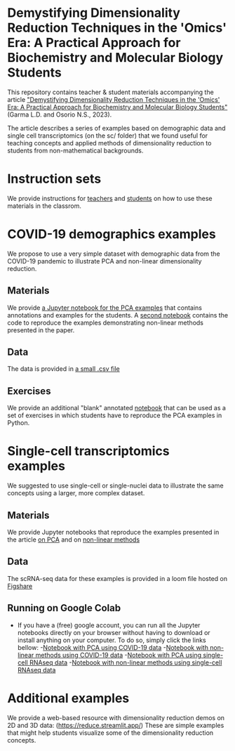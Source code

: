 # Demystifying Dimensionality Reduction Techniques in the 'Omics' Era: A Practical Approach for Biochemistry and Molecular Biology Students

This repository contains teacher & student materials accompanying the article ["Demystifying Dimensionality Reduction Techniques in the 'Omics' Era: A Practical Approach for Biochemistry and Molecular Biology Students"](https://iubmb.onlinelibrary.wiley.com/doi/10.1002/bmb.21800) (Garma L.D. and Osorio N.S., 2023).

The article describes a series of examples based on demographic data and single cell transcriptomics (on the sc/ folder) that we found useful for teaching concepts and applied methods of dimensionality reduction to students from non-mathematical backgrounds.

# Instruction sets
We provide instructions for [teachers](/Instructions/Teachers.md) and [students](/Instructions/Students.md) on how to use these materials in the classrom.

# COVID-19 demographics examples
We propose to use a very simple dataset with demographic data from the COVID-19 pandemic to illustrate PCA and non-linear dimensionality reduction.

## Materials
We provide [a Jupyter notebook for the PCA examples](demographicsMaterials/covid_PCA.ipynb) that contains annotations and examples for the students.
A [second notebook](demographicsMaterials/covid_NonLinear.ipynb) contains the code to reproduce the examples demonstrating non-linear methods presented in the paper.

## Data
The data is provided in [a small .csv file](demographicsMaterials/covid_processed.csv)

## Exercises
We provide an additional "blank" annotated [notebook](demographics/covid_PCA_exercises.ipynb) that can be used as a set of exercises in which students have to reproduce the PCA examples in Python.

# Single-cell transcriptomics examples
We suggested to use single-cell or single-nuclei data to illustrate the same concepts using a larger, more complex dataset.

## Materials
We provide Jupyter notebooks that reproduce the examples presented in the article [on PCA](scMaterials/sc_PCA.ipynb) and on [non-linear methods](scMaterials/sc_NonLinear.ipynb)

## Data 
The scRNA-seq data for these examples is provided in a loom file hosted on [Figshare](https://figshare.com/projects/Dimensionality_Reduction_Tutorial/151215)

## Running on Google Colab
- If you have a (free) google account, you can run all the Jupyter notebooks directly on your browser without having to download or install anything on your computer. To do so, simply click the links bellow:
  -[Notebook with PCA using COVID-19 data](https://githubtocolab.com/Leo-GG/DimRed_tutorial/blob/main/demographicsMaterials/covid_PCA.ipynb)
  -[Notebook with non-linear methods using COVID-19 data](https://githubtocolab.com/Leo-GG/DimRed_tutorial/blob/main/demographicsMaterials/covid_NonLinear.ipynb)
  -[Notebook with PCA using single-cell RNAseq data](https://githubtocolab.com/Leo-GG/DimRed_tutorial/blob/main/scMaterials/sc_PCA.ipynb)
  -[Notebook with non-linear methods using single-cell RNAseq data](https://githubtocolab.com/Leo-GG/DimRed_tutorial/blob/main/scMaterials/sc_NonLinear.ipynb)

# Additional examples
We provide a web-based resource with dimensionality reduction demos on 2D and 3D data: (https://reduce.streamlit.app/)
These are simple examples that might help students visualize some of the dimensionality reduction concepts.
